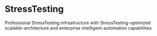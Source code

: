 # StressTesting
Professional StressTesting infrastructure with StressTesting-optimized scalable-architecture and enterprise intelligent-automation capabilities
